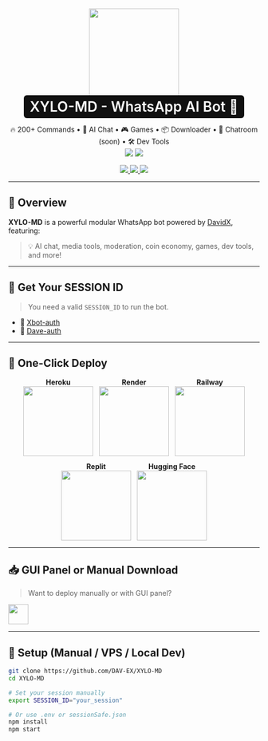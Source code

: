 <h1 align="center">
  <img src="https://davidxmd-dave-cnd.hf.space/Xylomenu.png" width="180"/><br/>
  <span style="background:#111;color:#fff;padding:6px 12px;border-radius:6px;font-weight:600;">
    XYLO-MD - WhatsApp AI Bot 🚀
  </span>
</h1>

<p align="center">
  🔥 200+ Commands • 🤖 AI Chat • 🎮 Games • 📦 Downloader • 💬 Chatroom (soon) • 🛠️ Dev Tools<br/>
  <img src="https://img.shields.io/github/stars/DAV-EX/XYLO-MD?style=social"/>
  <img src="https://img.shields.io/github/forks/DAV-EX/XYLO-MD?style=social"/>
</p>

<p align="center">
  <a href="https://github.com/DAV-EX/XYLO-MD/stargazers">
    <img src="https://img.shields.io/badge/⭐ Star-Project-yellow?style=for-the-badge"/>
  </a>
  <a href="https://github.com/DAV-EX/XYLO-MD/fork">
    <img src="https://img.shields.io/badge/🔁 Fork-Repo-blue?style=for-the-badge"/>
  </a>
  <a href="https://whatsapp.com/channel/0029VbAsXu9G8l58euAhew3f" target="_blank">
    <img src="https://img.shields.io/badge/💬 Join-WhatsApp_Channel-25D366?logo=whatsapp&logoColor=white&style=for-the-badge"/>
  </a>
</p>

---

## 📌 Overview

**XYLO-MD** is a powerful modular WhatsApp bot powered by [DavidX](https://github.com/DAV-EX), featuring:

> 💡 AI chat, media tools, moderation, coin economy, games, dev tools, and more!

---

## 🧠 Get Your SESSION ID

> You need a valid `SESSION_ID` to run the bot.

- 🔐 [Xbot-auth](https://dave-sess.onrender.com)
- 🔐 [Dave-auth](https://dave-auth.onrender.com)

---

## 🚀 One-Click Deploy

<div align="center" style="display: flex; flex-wrap: wrap; justify-content: center; gap: 12px;">

  <div align="center">
    <b>Heroku</b><br/>
    <a href="https://heroku.com/deploy?template=https://github.com/DAV-EX/XYLO-MD">
      <img src="https://www.herokucdn.com/deploy/button.svg" width="140"/>
    </a>
  </div>

  <div align="center">
    <b>Render</b><br/>
    <a href="https://render.com/deploy?repo=https://github.com/DAV-EX/XYLO-MD">
      <img src="https://render.com/images/deploy-to-render-button.svg" width="140"/>
    </a>
  </div>

  <div align="center">
    <b>Railway</b><br/>
    <a href="https://railway.app/new/template?repository=https://github.com/DAV-EX/XYLO-MD">
      <img src="https://railway.app/button.svg" width="140"/>
    </a>
  </div>

  <div align="center">
    <b>Replit</b><br/>
    <a href="https://replit.com/github/DAV-EX/XYLO-MD">
      <img src="https://replit.com/badge/github/DAV-EX/XYLO-MD" width="140"/>
    </a>
  </div>

  <div align="center">
    <b>Hugging Face</b><br/>
    <a href="https://huggingface.co/spaces">
      <img src="https://img.shields.io/badge/HF-Deployer-blue?style=for-the-badge" width="140"/>
    </a>
  </div>

</div>

---

## 📥 GUI Panel or Manual Download

> Want to deploy manually or with GUI panel?

<a href="https://github.com/DAV-EX/XYLO-MD/archive/refs/heads/main.zip">
  <img src="https://img.shields.io/badge/⬇️ Download-ZIP-blue?style=for-the-badge" height="40">
</a>

---

## 🔧 Setup (Manual / VPS / Local Dev)

```bash
git clone https://github.com/DAV-EX/XYLO-MD
cd XYLO-MD

# Set your session manually
export SESSION_ID="your_session"

# Or use .env or sessionSafe.json
npm install
npm start
